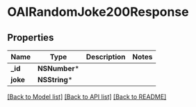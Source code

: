 # OAIRandomJoke200Response

## Properties
Name | Type | Description | Notes
------------ | ------------- | ------------- | -------------
**_id** | **NSNumber*** |  | 
**joke** | **NSString*** |  | 

[[Back to Model list]](../README.md#documentation-for-models) [[Back to API list]](../README.md#documentation-for-api-endpoints) [[Back to README]](../README.md)


